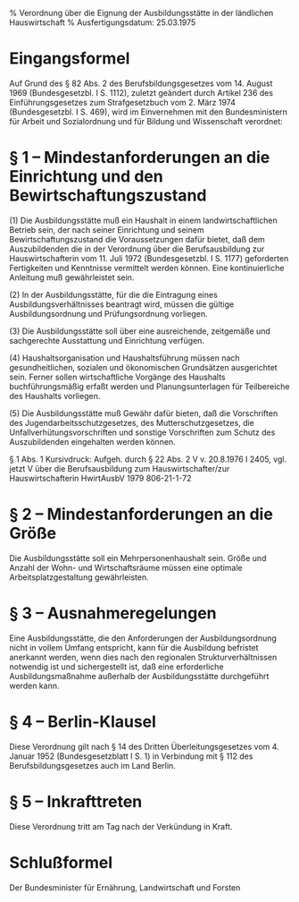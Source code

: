 % Verordnung über die Eignung der Ausbildungsstätte in der ländlichen Hauswirtschaft
% Ausfertigungsdatum: 25.03.1975
 
# Eingangsformel

Auf Grund des § 82 Abs. 2 des Berufsbildungsgesetzes vom 14. August 1969 (Bundesgesetzbl. I S. 1112), zuletzt geändert durch Artikel 236 des Einführungsgesetzes zum Strafgesetzbuch vom 2. März 1974 (Bundesgesetzbl. I S. 469), wird im Einvernehmen mit den Bundesministern für Arbeit und Sozialordnung und für Bildung und Wissenschaft verordnet:

# § 1 – Mindestanforderungen an die Einrichtung und den Bewirtschaftungszustand

(1) Die Ausbildungsstätte muß ein Haushalt in einem landwirtschaftlichen Betrieb sein, der nach seiner Einrichtung und seinem Bewirtschaftungszustand die Voraussetzungen dafür bietet, daß dem Auszubildenden die in der Verordnung über die Berufsausbildung zur Hauswirtschafterin vom 11. Juli 1972 (Bundesgesetzbl. I S. 1177) geforderten Fertigkeiten und Kenntnisse vermittelt werden können. Eine kontinuierliche Anleitung muß gewährleistet sein.

(2) In der Ausbildungsstätte, für die die Eintragung eines Ausbildungsverhältnisses beantragt wird, müssen die gültige Ausbildungsordnung und Prüfungsordnung vorliegen.

(3) Die Ausbildungsstätte soll über eine ausreichende, zeitgemäße und sachgerechte Ausstattung und Einrichtung verfügen.

(4) Haushaltsorganisation und Haushaltsführung müssen nach gesundheitlichen, sozialen und ökonomischen Grundsätzen ausgerichtet sein. Ferner sollen wirtschaftliche Vorgänge des Haushalts buchführungsmäßig erfaßt werden und Planungsunterlagen für Teilbereiche des Haushalts vorliegen.

(5) Die Ausbildungsstätte muß Gewähr dafür bieten, daß die Vorschriften des Jugendarbeitsschutzgesetzes, des Mutterschutzgesetzes, die Unfallverhütungsvorschriften und sonstige Vorschriften zum Schutz des Auszubildenden eingehalten werden können.

§ 1 Abs. 1 Kursivdruck: Aufgeh. durch § 22 Abs. 2 V v. 20.8.1976 I 2405, vgl. jetzt V über die Berufsausbildung zum Hauswirtschafter/zur Hauswirtschafterin HwirtAusbV 1979 806-21-1-72

# § 2 – Mindestanforderungen an die Größe

Die Ausbildungsstätte soll ein Mehrpersonenhaushalt sein. Größe und Anzahl der Wohn- und Wirtschaftsräume müssen eine optimale Arbeitsplatzgestaltung gewährleisten.

# § 3 – Ausnahmeregelungen

Eine Ausbildungsstätte, die den Anforderungen der Ausbildungsordnung nicht in vollem Umfang entspricht, kann für die Ausbildung befristet anerkannt werden, wenn dies nach den regionalen Strukturverhältnissen notwendig ist und sichergestellt ist, daß eine erforderliche Ausbildungsmaßnahme außerhalb der Ausbildungsstätte durchgeführt werden kann.

# § 4 – Berlin-Klausel

Diese Verordnung gilt nach § 14 des Dritten Überleitungsgesetzes vom 4. Januar 1952 (Bundesgesetzblatt I S. 1) in Verbindung mit § 112 des Berufsbildungsgesetzes auch im Land Berlin.

# § 5 – Inkrafttreten

Diese Verordnung tritt am Tag nach der Verkündung in Kraft.

# Schlußformel

Der Bundesminister für Ernährung, Landwirtschaft und Forsten
